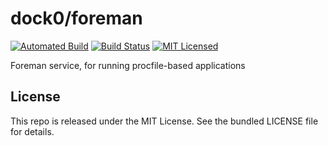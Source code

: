 dock0/foreman
=======

[![Automated Build](http://img.shields.io/badge/automated-build-green.svg)](https://hub.docker.com/r/dock0/foreman/)
[![Build Status](https://img.shields.io/circleci/project/dock0/foreman/master.svg)](https://circleci.com/gh/dock0/foreman)
[![MIT Licensed](http://img.shields.io/badge/license-MIT-green.svg)](https://tldrlegal.com/license/mit-license)

Foreman service, for running procfile-based applications

## License

This repo is released under the MIT License. See the bundled LICENSE file for details.

